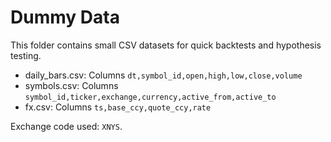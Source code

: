 # Dummy Data

This folder contains small CSV datasets for quick backtests and hypothesis testing.

- daily_bars.csv: Columns `dt,symbol_id,open,high,low,close,volume`
- symbols.csv: Columns `symbol_id,ticker,exchange,currency,active_from,active_to`
- fx.csv: Columns `ts,base_ccy,quote_ccy,rate`

Exchange code used: `XNYS`.